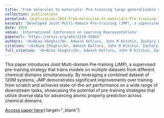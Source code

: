 ```yaml
---
title: "From molecules to materials: Pre-training large generalizable models for atomic property prediction"
collection: publications
permalink: /publication/2024-From-molecules-to-materials-Pre-training-large-generalizable-models-for-atomic-property-prediction
excerpt: 'Developed Joint Multi-domain Pre-training (JMP), a supervised pre-training strategy that leverages diverse data to advance atomic property prediction across chemical domains, achieving state-of-the-art performance on 34 out of 40 downstream tasks.'
date: 2024
venue: 'International Conference on Learning Representations'
paperurl: 'https://arxiv.org/abs/2310.16802'
authors: '<b>Nima Shoghi</b>, Adeesh Kolluru, John R Kitchin, Zachary W Ulissi, C Lawrence Zitnick, Brandon M Wood'
citation: '<b>Nima Shoghi</b>, Adeesh Kolluru, John R Kitchin, Zachary W Ulissi, C Lawrence Zitnick, Brandon M Wood, International Conference on Learning Representations, 2024'
full_citation: '<b>Nima Shoghi</b>, Adeesh Kolluru, John R Kitchin, Zachary W Ulissi, C Lawrence Zitnick, Brandon M Wood, International Conference on Learning Representations, 2024'
---
```


This paper introduces Joint Multi-domain Pre-training (JMP), a supervised pre-training strategy that trains models on multiple datasets from different chemical domains simultaneously. By leveraging a combined dataset of 120M systems, JMP demonstrates significant improvements over training from scratch and achieves state-of-the-art performance on a wide range of downstream tasks, showcasing the potential of pre-training strategies that utilize diverse data for advancing atomic property prediction across chemical domains.

[Access paper here](https://arxiv.org/abs/2310.16802){:target="_blank"}
